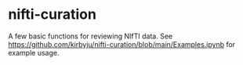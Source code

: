 # nifti-curation
 A few basic functions for reviewing NIfTI data.  See https://github.com/kirbyju/nifti-curation/blob/main/Examples.ipynb for example usage.
